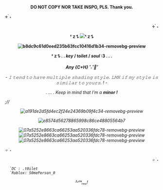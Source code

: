 <p align="center"> <b> DO NOT COPY NOR TAKE INSPO, PLS. Thank you.</a>

⊹ ࣪ ˖ <p align="right">⊹ ࣪ ˖ <p align="center"> ᶻ 𝗓 𐰁 ![](https://komarev.com/ghpvc/?username=gaslightt&color=251f1d&label=GAY+PEOPLE+COUNT&abbreviated=true&style=plastic)ᶻ 𝗓 𐰁  <p align="center"> ![b8dc9c61d0eed235b63fcc10416d1b34-removebg-preview](https://github.com/user-attachments/assets/afa68392-e3b0-4797-b975-feb7be44a39b)


<p align="center"> ᶻ 𝗓 𐰁 . . <b><i>key</i></b>  / <b <i>toilet</i> </b> / <b> <i>soul</i> </b>:3   .   .   . 

<p align="center">     <i> Any {C+H} </b> ˚˖𓍢ִ໋🦢˚

<p align="center"> - 𝙸 𝚝𝚎𝚗𝚍 𝚝𝚘 𝚑𝚊𝚟𝚎 𝚖𝚞𝚕𝚝𝚒𝚙𝚕𝚎 𝚜𝚑𝚊𝚍𝚒𝚗𝚐 𝚜𝚝𝚢𝚕𝚎. 𝙻𝙼𝙺 𝚒𝚏 𝚖𝚢 𝚜𝚝𝚢𝚕𝚎 𝚒𝚜 𝚜𝚒𝚖𝚒𝚕𝚊𝚛 𝚝𝚘 𝚢𝚘𝚞𝚛𝚜. ! -

<p align="center"> .                 ...                  . Keep in mind that I'm a <b>minor !</b> 

;// <p align="center">![a191de2d5fd4ec2f24e24369b09f4c34-removebg-preview](https://github.com/user-attachments/assets/635bc0c3-b4fa-459b-968a-0179e93dda1e)<p align="center">![e8574d56278865998c86ce48805564b7](https://github.com/user-attachments/assets/ec78bada-67d9-464a-a4d4-6a71520c3581)<p align="center">![07a5252e8663ca66253aa520336fdc78-removebg-preview](https://github.com/user-attachments/assets/72a1a569-7713-4dc0-a5ac-cf1108049729)![07a5252e8663ca66253aa520336fdc78-removebg-preview](https://github.com/user-attachments/assets/72a1a569-7713-4dc0-a5ac-cf1108049729)![07a5252e8663ca66253aa520336fdc78-removebg-preview](https://github.com/user-attachments/assets/72a1a569-7713-4dc0-a5ac-cf1108049729)



⊹ ࣪ ˖ <p align="right">⊹ ࣪ ˖

      `DC : .t0ilet 
      `Roblox: S0mePerson_0
<p align="center"> ᶠᶸᶜᵏᵧₒᵤ!
